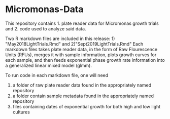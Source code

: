 # Micromonas-Data
This repository contains 1. plate reader data for Micromonas growth trials and 2. code used to analyze said data.

Two R markdown files are included in this release: 1) "May2018LightTrials.Rmd" and 2)"Sept2019LightTrials.Rmd"
Each markdown files takes plate reader data, in the form of Raw Flourescence Units (RFUs), merges it with sample information, plots growth curves for each sample, and then feeds exponential phase growth rate information into a generalized linear mixed model (glmm).

To run code in each markdown file, one will need 
1) a folder of raw plate reader data found in the appropriately named repository 
2) a folder contain sample metadata found in the appropriately named repository 
3) files containing dates of exponential growth for both high and low light cultures


